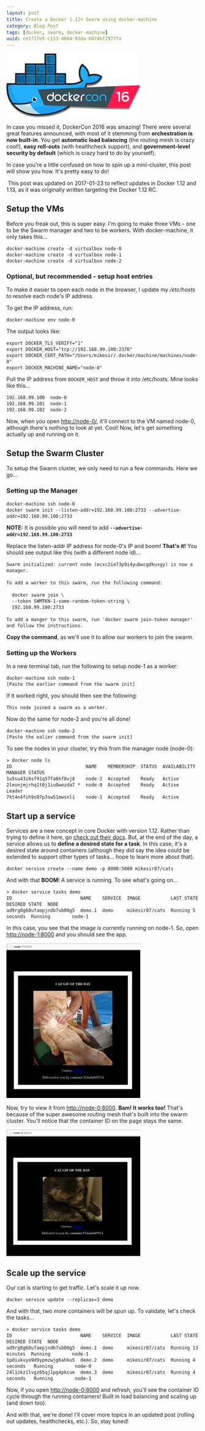 ```yaml
---
layout: post
title: Create a Docker 1.12+ Swarm using docker-machine
category: Blog Post
tags: [docker, swarm, docker-machine]
uuid: ce1f1fe5-c153-4664-93da-6074bf2977fa
---
```


<div class="text-center">
  <img style="width:350px;" src="/images/dockercon2016.png" alt="DockerCon 2016" />
</div>


In case you missed it, DockerCon 2016 was amazing! There were several great features announced, with most of it stemming from **orchestration is now built-in**.  You get **automatic load balancing** (the routing mesh is crazy cool!), **easy roll-outs** (with healthcheck support), and **government-level security by default** (which is crazy hard to do by yourself).

In case you're a little confused on how to spin up a mini-cluster, this post will show you how.  It's pretty easy to do!


<!--more-->

<div class="alert alert-warning"><i class="fa fa-exclamation-triangle"></i>&nbsp;This post was updated on 2017-01-23 to reflect updates in Docker 1.12 and 1.13, as it was originally written targeting the Docker 1.12 RC.</div>


## Setup the VMs

Before you freak out, this is super easy.  I'm going to make three VMs - one to be the Swarm manager and two to be workers.  With docker-machine, it only takes this...

<pre class="no-wrap language-bash" data-title="Shell"><code class="bash">docker-machine create -d virtualbox node-0
docker-machine create -d virtualbox node-1
docker-machine create -d virtualbox node-2
</code></pre>


### Optional, but recommended - setup host entries

To make it easier to open each node in the browser, I update my _/etc/hosts_ to resolve each node's IP address.

To get the IP address, run:

<pre class="no-wrap language-bash" data-title="shell"><code class="bash">docker-machine env node-0
</code></pre>

The output looks like:

<pre class="no-wrap language-bash" data-title="shell"><code class="bash">export DOCKER_TLS_VERIFY="1"
export DOCKER_HOST="tcp://192.168.99.100:2376"
export DOCKER_CERT_PATH="/Users/mikesir/.docker/machine/machines/node-0"
export DOCKER_MACHINE_NAME="node-0"</code></pre>

Pull the IP address from ```DOCKER_HOST``` and throw it into /etc/hosts.  Mine looks like this...

<pre class="no-wrap language-bash" data-title="/etc/hosts"><code class="bash">192.168.99.100  node-0
192.168.99.101  node-1
192.168.99.102  node-2</code></pre>

Now, when you open <a href="http://node-0/">http://node-0/</a>, it'll connect to the VM named node-0, although there's nothing to look at yet.  Cool!  Now, let's get something actually up and running on it.




## Setup the Swarm Cluster

To setup the Swarm  cluster, we only need to run a few commands. Here we go...

### Setting up the Manager

<pre class="no-wrap language-bash" data-title="shell"><code class="bash">docker-machine ssh node-0
docker swarm init --listen-addr=192.168.99.100:2733 --advertise-addr=192.168.99.100:2733</code></pre>

<div class="alert alert-warning"><strong>NOTE:</strong> It is possible you will need to add <strong><code>--advertise-addr=192.168.99.100:2733</code></strong></div>

Replace the listen-addr IP address for node-0's IP and boom!  **That's it!**  You should see output like this (with a different node id)...

<pre class="no-wrap"><code class="bash">Swarm initialized: current node (ecxc2ie73p9i4yubwcgdkuxgy) is now a manager.

To add a worker to this swarm, run the following command:

  docker swarm join \
  --token SWMTKN-1-some-random-token-string \
  192.168.99.100:2733
  
To add a manger to this swarm, run 'docker swarm join-token manager' and follow the instructions.</code></pre>

**Copy the command**, as we'll use it to allow our workers to join the swarm.

### Setting up the Workers

In a new terminal tab, run the following to setup node-1 as a worker:

<pre class="no-wrap language-bash" data-title="shell"><code class="bash">docker-machine ssh node-1
[Paste the earlier command from the swarm init]</code></pre>

If it worked right, you should then see the following:

<pre class="no-wrap language-bash" data-title="shell"><code class="bash">This node joined a swarm as a worker.</code></pre>

Now do the same for node-2 and you're all done!

<pre class="no-wrap language-bash" data-title="shell"><code class="bash">docker-machine ssh node-2
[Paste the ealier command from the swarm init]</code></pre>


To see the nodes in your cluster, try this from the manager node (node-0):
<pre class="no-wrap language-bash" data-title="shell"><code class="bash">&gt; docker node ls
ID                           NAME    MEMBERSHIP  STATUS  AVAILABILITY  MANAGER STATUS
1u5su43i6sf91q57fa6hf8vj8    node-2  Accepted    Ready   Active        
2leonjmjrhq1t0j1iu0wezda7 *  node-0  Accepted    Ready   Active        Leader
7kt4n4fih9s07p3sw51mwsnli    node-1  Accepted    Ready   Active        
</code></pre>




## Start up a service

Services are a new concept in core Docker with version 1.12.  Rather than trying to define it here, go [check out their docs]([https://docs.docker.com/engine/swarm/key-concepts/]).  But, at the end of the day, a service allows us to **define a desired state for a task**.  In this case, it's a desired state around containers (although they did say the idea could be extended to support other types of tasks... hope to learn more about that).

<pre class="no-wrap language-bash" data-title="shell"><code class="bash">docker service create --name demo -p 8000:5000 mikesir87/cats</code></pre>

And with that **BOOM**!  A service is running.  To see what's going on...

<pre class="no-wrap language-bash" data-title="shell"><code class="bash">&gt; docker service tasks demo
ID                         NAME    SERVICE  IMAGE           LAST STATE         DESIRED STATE  NODE
ad9rg8g60ufaepjndb7ub00g5  demo.1  demo     mikesir87/cats  Running 5 seconds  Running        node-1
</code></pre>

In this case, you see that the image is currently running on node-1.  So, open <a href="http://node-1:8000">http://node-1:8000</a> and you should see the app.

<div class="text-center mb-lg">
  <img style="width:350px;" src="/images/swarm-node1.png" alt="Viewing the app from node-1" />
</div>

Now, try to view it from <a href="http://node-0:8000">http://node-0:8000</a>.  **Bam!  It works too!**  That's because of the super awesome routing mesh that's built into the swarm cluster.  You'll notice that the container ID on the page stays the same.

<div class="text-center mb-lg">
  <img style="width:350px;" src="/images/swarm-node0.png" alt="Viewing the app from node-0" />
</div>




## Scale up the service

Our cat is starting to get traffic.  Let's scale it up now.

<pre class="no-wrap language-bash" data-title="shell"><code class="bash">docker service update --replicas=3 demo</code></pre>

And with that, two more containers will be spun up.  To validate, let's check the tasks...

<pre class="no-wrap language-bash" data-title="shell"><code class="bash">&gt; docker service tasks demo
ID                         NAME    SERVICE  IMAGE           LAST STATE          DESIRED STATE  NODE
ad9rg8g60ufaepjndb7ub00g5  demo.1  demo     mikesir87/cats  Running 13 minutes  Running        node-1
1pdiukvyo9d9ypmzwjg6ahku5  demo.2  demo     mikesir87/cats  Running 4 seconds   Running        node-0
24l1zkz1lvgz65qj1pg4pkcue  demo.3  demo     mikesir87/cats  Running 4 seconds   Running        node-1</code></pre>


Now, if you open <a href="http://node-0:8000">http://node-0:8000</a> and refresh, you'll see the container ID cycle through the running containers!  Built in load balancing and scaling up (and down too).

And with that, we're done!  I'll cover more topics in an updated post (rolling out updates, healthchecks, etc.).  So, stay tuned!

